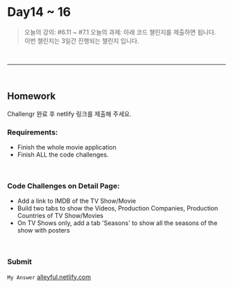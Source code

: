 
# Day14 ~ 16
> 오늘의 강의: #6.11 ~ #7.1
  오늘의 과제: 아래 코드 챌린지를 제출하면 됩니다.  
  이번 챌린지는 3일간 진행되는 챌린지 입니다.
 
<br/>

---

<br/>

## Homework 
Challengr 완료 후 netlify 링크를 제출해 주세요.

### Requirements:
- Finish the whole movie application
- Finish ALL the code challenges.

<br/>

### Code Challenges on Detail Page:
- Add a link to IMDB of the TV Show/Movie
- Build two tabs to show the Videos, Production Companies, Production Countries of TV Show/Movies
- On TV Shows only, add a tab 'Seasons' to show all the seasons of the show with posters

<br/>

### Submit

`My Answer`
[alleyful.netlify.com](https://alleyful.netlify.com/)


